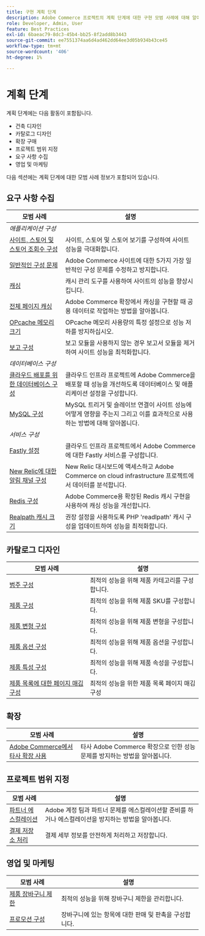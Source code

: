 ```yaml
---
title: 구현 계획 단계
description: Adobe Commerce 프로젝트의 계획 단계에 대한 구현 모범 사례에 대해 알아봅니다.
role: Developer, Admin, User
feature: Best Practices
exl-id: 6baeac79-8dc3-45b4-bb25-8f2add8b3443
source-git-commit: ee7551374aa6d4ad462dd64ee3d05b934b43ce45
workflow-type: tm+mt
source-wordcount: '406'
ht-degree: 1%

---
```


# 계획 단계

계획 단계에는 다음 활동이 포함됩니다.

- 건축 디자인
- 카탈로그 디자인
- 확장 구매
- 프로젝트 범위 지정
- 요구 사항 수집
- 영업 및 마케팅

다음 섹션에는 계획 단계에 대한 모범 사례 정보가 포함되어 있습니다.

## 요구 사항 수집

<table>
<thead>
  <tr>
    <th>모범 사례</th>
    <th>설명</th>
  </tr>
</thead>
<tbody>
  <tr>
    <td colspan="2"><em>애플리케이션 구성</em></td>
  </tr>
  <tr>
    <td><a href="sites-stores-store-views.md">사이트, 스토어 및 스토어 조회수 구성</a></td>
    <td>사이트, 스토어 및 스토어 보기를 구성하여 사이트 성능을 극대화합니다.</td>
  </tr>
  <tr>
    <td><a href="https://business.adobe.com/blog/how-to/the-usual-suspects-5-configuration-issues-to-maximize-your-peak-sales">일반적인 구성 문제</a></td>
    <td>Adobe Commerce 사이트에 대한 5가지 가장 일반적인 구성 문제를 수정하고 방지합니다.</td>
  </tr>
  <tr>
    <td><a href="https://experienceleague.adobe.com/docs/commerce-admin/systems/tools/cache-management.html">캐싱</a></td>
    <td>캐시 관리 도구를 사용하여 사이트의 성능을 향상시킵니다.</td>
  </tr>
  <tr>
    <td><a href="https://developer.adobe.com/commerce/php/development/cache/page/public-content/">전체 페이지 캐싱</a></td>
    <td>Adobe Commerce 확장에서 캐싱을 구현할 때 공용 데이터로 작업하는 방법을 알아봅니다.</td>
  </tr>
  <tr>
    <td><a href="opcache-memory-size.md">OPcache 메모리 크기</a></td>
    <td>OPcache 메모리 사용량의 특정 설정으로 성능 저하를 방지하십시오.</td>
  </tr>
  <tr>
    <td><a href="reporting-configuration.md">보고 구성</a></td>
    <td>보고 모듈을 사용하지 않는 경우 보고서 모듈을 제거하여 사이트 성능을 최적화합니다.</td>
  </tr>
  <tr>
    <td colspan="2"><em>데이터베이스 구성</em></td>
  </tr>
  <tr>
    <td><a href="database-on-cloud.md">클라우드 배포를 위한 데이터베이스 구성</a></td>
    <td>클라우드 인프라 프로젝트에 Adobe Commerce을 배포할 때 성능을 개선하도록 데이터베이스 및 애플리케이션 설정을 구성합니다.</td>
  </tr>
  <tr>
    <td><a href="mysql-configuration.md">MySQL 구성</a></td>
    <td>MySQL 트리거 및 슬레이브 연결이 사이트 성능에 어떻게 영향을 주는지 그리고 이를 효과적으로 사용하는 방법에 대해 알아봅니다.</td>
  </tr>
  <tr>
    <td colspan="2"><em>서비스 구성</em></td>
  </tr>
  <tr>
    <td><a href="https://experienceleague.adobe.com/docs/commerce-cloud-service/user-guide/cdn/setup-fastly/fastly-configuration.html">Fastly 설정</a></td>
    <td>클라우드 인프라 프로젝트에서 Adobe Commerce에 대한 Fastly 서비스를 구성합니다.</td>
  </tr>
  <tr>
    <td><a href="https://experienceleague.adobe.com/docs/commerce-cloud-service/user-guide/monitor/new-relic.html">New Relic에 대한 알림 채널 구성</a></td>
    <td>New Relic 대시보드에 액세스하고 Adobe Commerce on cloud infrastructure 프로젝트에서 데이터를 분석합니다.</td>
  </tr>
  <tr>
    <td><a href="redis-service-configuration.md">Redis 구성</a></td>
    <td>Adobe Commerce용 확장된 Redis 캐시 구현을 사용하여 캐싱 성능을 개선합니다.</td>
  </tr>
  <tr>
    <td><a href="realpath-cache-size.md">Realpath 캐시 크기</a></td>
    <td>권장 설정을 사용하도록 PHP 'readlpath' 캐시 구성을 업데이트하여 성능을 최적화합니다.</td>
  </tr>
</tbody>
</table>

## 카탈로그 디자인

| 모범 사례 | 설명 |
|---------------------------------------------------------------------------------------------------|---------------------------------------------------------------|
| [범주 구성](catalog-management.md#category-limits) | 최적의 성능을 위해 제품 카테고리를 구성합니다. |
| [제품 &#x200B; 구성](catalog-management.md#product-sku-limits) | 최적의 성능을 위해 제품 SKU를 구성합니다. |
| [제품 변형 구성](catalog-management.md#product-variations) | 최적의 성능을 위해 제품 변형을 구성합니다. |
| [제품 옵션 구성](catalog-management.md#product-options) | 최적의 성능을 위해 제품 옵션을 구성합니다. |
| [제품 특성 &#x200B; 구성](catalog-management.md#product-attributes) | 최적의 성능을 위해 제품 속성을 구성합니다. |
| [제품 목록에 대한 페이지 매김 구성](catalog-management.md#product-listing-pagination) | 최적의 성능을 위한 제품 목록 페이지 매김 구성 |

## 확장

| 모범 사례 | 설명 |
|-----------------------------------------------------------------|----------------------------------------------------------------------------------------|
| [Adobe Commerce에서 타사 확장 사용](extensions.md) | 타사 Adobe Commerce 확장으로 인한 성능 문제를 방지하는 방법을 알아봅니다. |

## 프로젝트 범위 지정

| 모범 사례 | 설명 |
|--------------------------------------------------------------|--------------------------------------------------------------------------------------------------------------|
| [파트너 에스컬레이션](partner-escalation.md) | Adobe 계정 팀과 파트너 문제를 에스컬레이션할 준비를 하거나 에스컬레이션을 방지하는 방법을 알아봅니다. |
| [결제 저장소 처리](payment-processing-storage.md) | 결제 세부 정보를 안전하게 처리하고 저장합니다. |

## 영업 및 마케팅

| 모범 사례 | 설명 |
|------------------------------------------------------------|--------------------------------------------------------------|
| [제품 장바구니 제한](catalog-management.md#cart-limits) | 최적의 성능을 위해 장바구니 제한을 관리합니다. |
| [프로모션 구성](catalog-management.md#promotions) | 장바구니에 있는 항목에 대한 판매 및 판촉을 구성합니다. |
